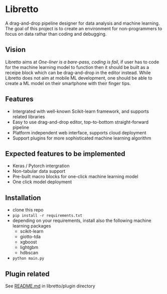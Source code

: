 # Libretto
A drag-and-drop pipeline designer for data analysis and machine learning. The goal of this project is to create an environment for non-programmers to focus on data rathar than coding and debugging.

## Vision
Libretto aims at _One-liner is a bare-pass, coding is fail_, if user has to code for the machine learning model to function then it should be built as a receipe block which can be drag-and-drop in the editor instead. While Libretto does not aim at mobile ML development, one should be able to create a ML model on their smartphone with their finger tips.

## Features
- Intergrated with well-known Scikit-learn framework, and supports related libraries
- Easy to use drag-and-drop editor, top-to-bottom straight-forward pipeline
- Platform independent web interface, supports cloud deployment
- Support plugins for more sophisticated machine learning algorithm

## Expected features to be implemented
- Keras / Pytorch intergration
- Non-tabular data support
- Pre-built macro blocks for one-click machine learning model
- One click model deployment

## Installation
- clone this repo 
- `pip install -r requirements.txt`
- depending on your requirements, install also the following machine learning packages
  - scikit-learn
  - giotto-tda
  - xgboost
  - lightgbm
  - hdbscan
- `python main.py`

## Plugin related
See [README.md](libretto/plugin/README.md) in libretto/plugin directory